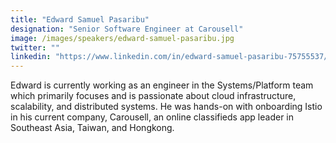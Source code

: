 ```yaml
---
title: "Edward Samuel Pasaribu"
designation: "Senior Software Engineer at Carousell"
image: /images/speakers/edward-samuel-pasaribu.jpg
twitter: ""
linkedin: "https://www.linkedin.com/in/edward-samuel-pasaribu-75755537/"
---
```


Edward is currently working as an engineer in the Systems/Platform team which primarily focuses and is passionate about cloud infrastructure, scalability, and distributed systems. He was hands-on with onboarding Istio in his current company, Carousell, an online classifieds app leader in Southeast Asia, Taiwan, and Hongkong.